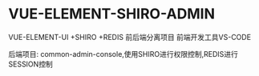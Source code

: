 # VUE-ELEMENT-SHIRO-ADMIN
VUE-ELEMENT-UI +SHIRO +REDIS 前后端分离项目 前端开发工具VS-CODE
 
后端项目:
  common-admin-console,使用SHIRO进行权限控制,REDIS进行SESSION控制
